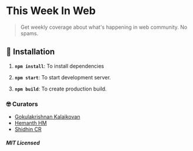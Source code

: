 # This Week In Web

> Get weekly coverage about what's happening in web community. No spams.

## 🚀 Installation

1. **`npm install`**: To install dependencies

2. **`npm start`**: To start development server.

2. **`npm build`**: To create production build.

### 🤓 Curators

- [Gokulakrishnan Kalaikovan](https://github.com/gokulkrishh)
- [Hemanth HM](https://github.com/hemanth)
- [Shidhin CR](https://github.com/shidhincr)

##### MIT Licensed


